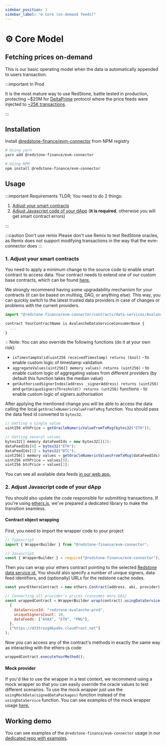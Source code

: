 ```yaml
---
sidebar_position: 1
sidebar_label: "⚙️ Core (on-demand feeds)"
---
```


# ⚙️ Core Model
## Fetching prices on-demand

This is our basic operating model when the data ia automatically appended to users transaction.  

:::important In Prod

It is the most mature way to use RedStone, battle tested in production, protecting ~$20M for [DeltaPrime](https://deltaprime.io/) protocol where the price feeds were injected 
to [~25K transactions](https://dune.com/hatskier/redstone). 

:::

## Installation

Install [@redstone-finance/evm-connector](https://www.npmjs.com/package/@redstone-finance/evm-connector) from NPM registry

```bash
# Using yarn
yarn add @redstone-finance/evm-connector

# Using NPM
npm install @redstone-finance/evm-connector
```

## Usage

:::important Requirements
TLDR; You need to do 2 things:

1. [Adjust your smart contracts](#1-adjust-your-smart-contracts)
2. [Adjust Javascript code of your dApp](#2-adjust-javascript-code-of-your-dapp) (**it is required**, otherwise you will get smart contract errors)

:::

:::caution Don't use remix
Please don't use Remix to test RedStone oracles, as Remix does not support modifying transactions in the way that the evm-connector does
:::

### 1. Adjust your smart contracts

You need to apply a minimum change to the source code to enable smart contract to access data. Your contract needs to extend one of our custom base contracts, which can be found [here.](https://github.com/redstone-finance/redstone-oracles-monorepo/tree/main/packages/evm-connector/contracts/data-services)

We strongly recommend having some upgradability mechanism for your contracts (it can be based on multisig, DAO, or anything else). This way, you can quickly switch to the latest trusted data providers in case of changes or problems with the current providers.

```js
import "@redstone-finance/evm-connector/contracts/data-services/AvalancheDataServiceConsumerBase.sol";

contract YourContractName is AvalancheDataServiceConsumerBase {
  ...
}
```

💡 Note: You can also override the following functions (do it at your own risk):

- `isTimestampValid(uint256 receivedTimestamp) returns (bool)` - to enable custom logic of timestamp validation
- `aggregateValues(uint256[] memory values) returns (uint256)` - to enable custom logic of aggregating values from different providers (by default this function takes the median value)
- `getAuthorisedSignerIndex(address _signerAddress) returns (uint256)` and `getUniqueSignersThreshold() returns (unt256)` functions - to enable custom logic of signers authorisation

After applying the mentioned change you will be able to access the data calling the local `getOracleNumericValueFromTxMsg` function. You should pass the data feed id converted to `bytes32`.

```js
// Getting a single value
uint256 ethPrice = getOracleNumericValueFromTxMsg(bytes32("ETH"));

// Getting several values
bytes32[] memory dataFeedIds = new bytes32[](2);
dataFeedIds[0] = bytes32("ETH");
dataFeedIds[1] = bytes32("BTC");
uint256[] memory values = getOracleNumericValuesFromTxMsg(dataFeedIds);
uint256 ethPrice = values[0];
uint256 btcPrice = values[1];
```

You can see all available data feeds [in our web app.](https://app.redstone.finance)

### 2. Adjust Javascript code of your dApp

You should also update the code responsible for submitting transactions. If you're using [ethers.js](https://github.com/ethers-io/ethers.js/), we've prepared a dedicated library to make the transition seamless.

#### Contract object wrapping

First, you need to import the wrapper code to your project

```ts
// Typescript
import { WrapperBuilder } from "@redstone-finance/evm-connector";

// Javascript
const { WrapperBuilder } = require("@redstone-finance/evm-connector");
```

Then you can wrap your ethers contract pointing to the selected [Redstone data service id.](https://api.redstone.finance/providers) You should also specify a number of unique signers, data feed identifiers, and (optionally) URLs for the redstone cache nodes.

```js
const yourEthersContract = new ethers.Contract(address, abi, provider);

// Connecting all provider's prices (consumes more GAS)
const wrappedContract = WrapperBuilder.wrap(contract).usingDataService(
  {
    dataServiceId: "redstone-avalanche-prod",
    uniqueSignersCount: 10,
    dataFeeds: ["AVAX", "ETH", "PNG"],
  },
  ["https://d33trozg86ya9x.cloudfront.net"]
);
```

Now you can access any of the contract's methods in exactly the same way as interacting with the ethers-js code:

```js
wrappedContract.executeYourMethod();
```

#### Mock provider

If you'd like to use the wrapper in a test context, we recommend using a mock wrapper so that you can easily override the oracle values to test different scenarios. To use the mock wrapper just use the `usingMockData(signedDataPackages)` function instead of the `usingDataService` function. You can see examples of the mock wrapper usage [here.](https://github.com/redstone-finance/redstone-oracles-monorepo/tree/main/packages/evm-connector/test/mock-wrapper)

## Working demo

You can see examples of the `@redstone-finance/evm-connector` usage in our [dedicated repo with examples](https://github.com/redstone-finance/redstone-evm-examples).
